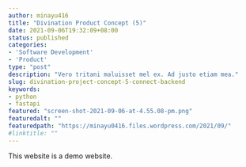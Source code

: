 ```yaml
---
author: minayu416
title: "Divination Product Concept (5)"
date: 2021-09-06T19:32:09+08:00
status: published
categories:
- 'Software Development'
- 'Product'
type: "post"
description: "Vero tritani maluisset mel ex. Ad justo etiam mea."
slug: divination-project-concept-5-connect-backend
keywords:
- python
- fastapi
featured: "screen-shot-2021-09-06-at-4.55.08-pm.png"
featuredalt: ""
featuredpath: "https://minayu0416.files.wordpress.com/2021/09/"
#linktitle: ""
---
```


This website is a demo website.